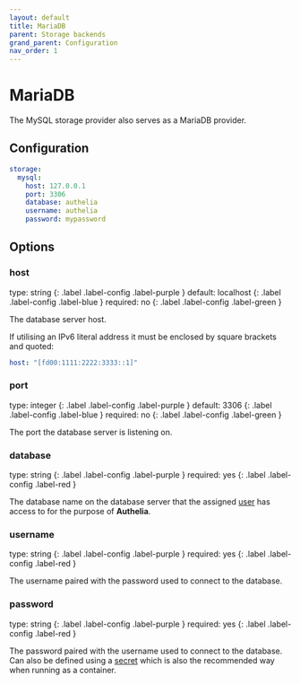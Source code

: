 ```yaml
---
layout: default
title: MariaDB
parent: Storage backends
grand_parent: Configuration
nav_order: 1
---
```


# MariaDB

The MySQL storage provider also serves as a MariaDB provider.

## Configuration

```yaml
storage:
  mysql:
    host: 127.0.0.1
    port: 3306
    database: authelia
    username: authelia
    password: mypassword
```

## Options

### host
<div markdown="1">
type: string
{: .label .label-config .label-purple } 
default: localhost
{: .label .label-config .label-blue }
required: no
{: .label .label-config .label-green }
</div>

The database server host.

If utilising an IPv6 literal address it must be enclosed by square brackets and quoted:
```yaml
host: "[fd00:1111:2222:3333::1]"
```

### port
<div markdown="1">
type: integer
{: .label .label-config .label-purple } 
default: 3306
{: .label .label-config .label-blue }
required: no
{: .label .label-config .label-green }
</div>

The port the database server is listening on.

### database
<div markdown="1">
type: string
{: .label .label-config .label-purple }
required: yes
{: .label .label-config .label-red }
</div>

The database name on the database server that the assigned [user](#username) has access to for the purpose of
**Authelia**.

### username
<div markdown="1">
type: string
{: .label .label-config .label-purple }
required: yes
{: .label .label-config .label-red }
</div>

The username paired with the password used to connect to the database.

### password
<div markdown="1">
type: string
{: .label .label-config .label-purple }
required: yes
{: .label .label-config .label-red }
</div>

The password paired with the username used to connect to the database. Can also be defined using a
[secret](../secrets.md) which is also the recommended way when running as a container.
